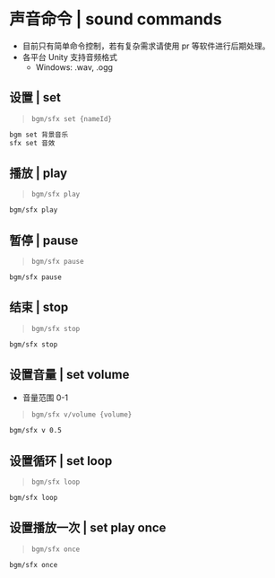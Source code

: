 # 声音命令 | sound commands

- 目前只有简单命令控制，若有复杂需求请使用 pr 等软件进行后期处理。
- 各平台 Unity 支持音频格式
  - Windows: .wav, .ogg

## 设置 | set

> `bgm/sfx set {nameId}`

```txt
bgm set 背景音乐
sfx set 音效
```

## 播放 | play

> `bgm/sfx play`

```txt
bgm/sfx play
```

## 暂停 | pause

> `bgm/sfx pause`

```txt
bgm/sfx pause
```

## 结束 | stop

> `bgm/sfx stop`

```txt
bgm/sfx stop
```

## 设置音量 | set volume

- 音量范围 0-1

> `bgm/sfx v/volume {volume}`

```txt
bgm/sfx v 0.5
```

## 设置循环 | set loop

> `bgm/sfx loop`

```txt
bgm/sfx loop
```

## 设置播放一次 | set play once

> `bgm/sfx once`

```txt
bgm/sfx once
```
